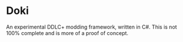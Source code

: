 # Doki
 An experimental DDLC+ modding framework, written in C#. This is not 100% complete and is more of a proof of concept.
